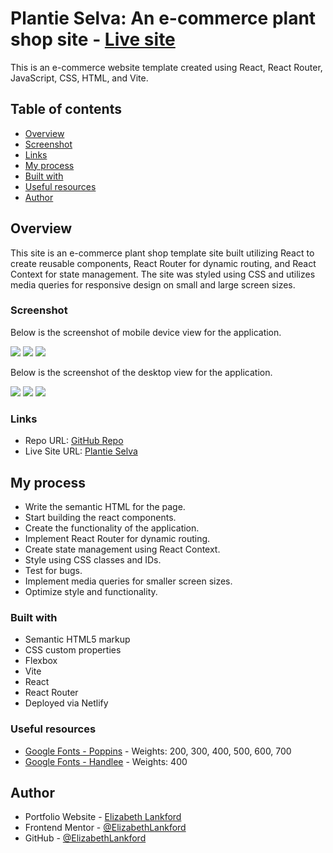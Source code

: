# Plantie Selva: An e-commerce plant shop site - [Live site](https://plantie-selva.netlify.app/)

This is an e-commerce website template created using React, React Router, JavaScript, CSS, HTML, and Vite.

## Table of contents

- [Overview](#overview)
- [Screenshot](#screenshot)
- [Links](#links)
- [My process](#my-process)
- [Built with](#built-with)
- [Useful resources](#useful-resources)
- [Author](#author)

## Overview

This site is an e-commerce plant shop template site built utilizing React to create reusable components, React Router for dynamic routing, and React Context for state management. The site was styled using CSS and utilizes media queries for responsive design on small and large screen sizes. 

### Screenshot

Below is the screenshot of mobile device view for the application.

![](/public/images/screenshot-mobile-home.png)
![](/public/images/screenshot-mobile-cart.png)
![](/public/images/screenshot-mobile-products.png)

Below is the screenshot of the desktop view for the application.

![](/public/images/screenshot-desktop-home.png)
![](/public/images/screenshot-desktop-cart.png)
![](/public/images/screenshot-desktop-products.png)

### Links

- Repo URL: [GitHub Repo](https://github.com/ElizabethLankford/plantie-selva)
- Live Site URL: [Plantie Selva](https://plantie-selva.netlify.app/)

## My process

- Write the semantic HTML for the page.
- Start building the react components.
- Create the functionality of the application.
- Implement React Router for dynamic routing.
- Create state management using React Context.
- Style using CSS classes and IDs.
- Test for bugs.
- Implement media queries for smaller screen sizes.
- Optimize style and functionality.

### Built with

- Semantic HTML5 markup
- CSS custom properties
- Flexbox
- Vite
- React
- React Router
- Deployed via Netlify


### Useful resources

- [Google Fonts - Poppins](https://fonts.google.com/specimen/Poppins) - Weights: 200, 300, 400, 500, 600, 700
- [Google Fonts - Handlee](https://fonts.google.com/specimen/Handlee) - Weights: 400

## Author

- Portfolio Website - [Elizabeth Lankford](https://www.elizabeth-lankford.com)
- Frontend Mentor - [@ElizabethLankford](https://www.frontendmentor.io/profile/ElizabethLankford)
- GitHub - [@ElizabethLankford](https://github.com/ElizabethLankford)
